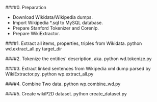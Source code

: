 
####0. Preparation
 * Download Wikidata/Wikipedia dumps.  
 * Import Wikipedia *.sql to MySQL database.
 * Prepare Stanford Tokenizer and Corenlp.
 * Prepare WikiExtractor.

####1. Extract all items, properties, triples from Wikidata.
python wd.extract_all.py target_dir

####2. Tokenize the entities' description, aka.
python wd.tokenize.py

####3. Extract linked sentences from Wikipedia xml dump parsed by WikiExtractor.py.
python wp.extract_all.py

####4. Combine Two data.
python wp.combine_wd.py

####5. Create wikiP2D dataset.
python create_dataset.py
